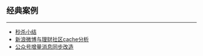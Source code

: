 ## 经典案例

---

* [秒杀小结](案例-秒杀小结.md)
* [新浪微博与理财社区cache分析](案例-微博与理财社区cache分析.md)
* [公众号增量消息同步改造](案例-公众号增量消息同步改造.md)








